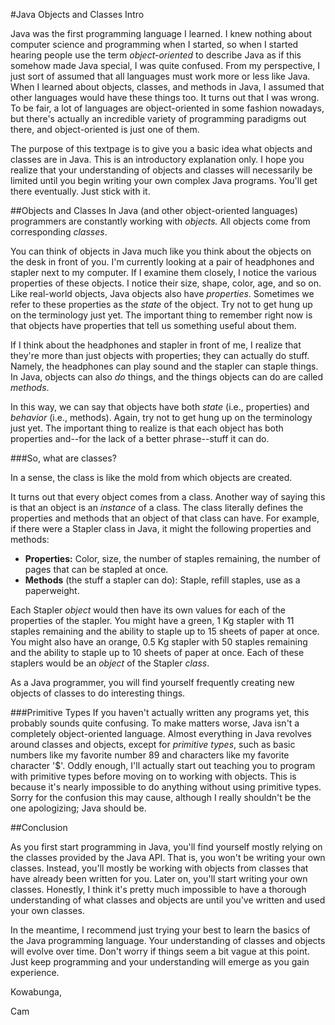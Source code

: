 #Java Objects and Classes Intro

Java was the first programming language I learned. I knew nothing about computer science and programming when I started, so when I started hearing people use the term *object-oriented* to describe Java as if this somehow made Java special, I was quite confused. From my perspective, I just sort of assumed that all languages must work more or less like Java. When I learned about objects, classes, and methods in Java, I assumed that other languages would have these things too. It turns out that I was wrong. To be fair, a lot of languages are object-oriented in some fashion nowadays, but there's actually an incredible variety of programming paradigms out there, and object-oriented is just one of them.

The purpose of this textpage is to give you a basic idea what objects and classes are in Java. This is an introductory explanation only. I hope you realize that your understanding of objects and classes will necessarily be limited until you begin writing your own complex Java programs. You'll get there eventually. Just stick with it.

##Objects and Classes
In Java (and other object-oriented languages) programmers are constantly working with *objects.* All objects come from corresponding *classes*.

You can think of objects in Java much like you think about the objects on the desk in front of you. I'm currently looking at a pair of headphones and stapler next to my computer. If I examine them closely, I notice the various properties of these objects. I notice their size, shape, color, age, and so on. Like real-world objects, Java objects also have *properties*. Sometimes we refer to these properties as the *state* of the object. Try not to get hung up on the terminology just yet. The important thing to remember right now is that objects have properties that tell us something useful about them.

If I think about the headphones and stapler in front of me, I realize that they're more than just objects with properties; they can actually do stuff. Namely, the headphones can play sound and the stapler can staple things. In Java, objects can also *do* things, and the things objects can do are called *methods*.

In this way, we can say that objects have both *state* (i.e., properties) and *behavior* (i.e., methods). Again, try not to get hung up on the terminology just yet. The important thing to realize is that each object has both properties and--for the lack of a better phrase--stuff it can do.

###So, what are classes?

In a sense, the class is like the mold from which objects are created.

It turns out that every object comes from a class. Another way of saying this is that an object is an *instance* of a class. The class literally defines the properties and methods that an object of that class can have. For example, if there were a Stapler class in Java, it might the following properties and methods:

* **Properties:** Color, size, the number of staples remaining, the number of pages that can be stapled at once.
* **Methods** (the stuff a stapler can do): Staple, refill staples, use as a paperweight.

Each Stapler *object* would then have its own values for each of the properties of the stapler. You might have a green, 1 Kg stapler with 11 staples remaining and the ability to staple up to 15 sheets of paper at once. You might also have an orange, 0.5 Kg stapler with 50 staples remaining and the ability to staple up to 10 sheets of paper at once. Each of these staplers would be an *object* of the Stapler *class*.


As a Java programmer, you will find yourself frequently creating new objects of classes to do interesting things.

###Primitive Types
If you haven't actually written any programs yet, this probably sounds quite confusing. To make matters worse, Java isn't a completely object-oriented language. Almost everything in Java revolves around classes and objects, except for *primitive types*, such as basic numbers like my favorite number 89 and characters like my favorite character '$'. Oddly enough, I'll actually start out teaching you to program with primitive types before moving on to working with objects. This is because it's nearly impossible to do anything without using primitive types. Sorry for the confusion this may cause, although I really shouldn't be the one apologizing; Java should be.

##Conclusion

As you first start programming in Java, you'll find yourself mostly relying on the classes provided by the Java API. That is, you won't be writing your own classes. Instead, you'll mostly be working with objects from classes that have already been written for you. Later on, you'll start writing your own classes. Honestly, I think it's pretty much impossible to have a thorough understanding of what classes and objects are until you've written and used your own classes.

In the meantime, I recommend just trying your best to learn the basics of the Java programming language. Your understanding of classes and objects will evolve over time. Don't worry if things seem a bit vague at this point. Just keep programming and your understanding will emerge as you gain experience.

Kowabunga,

Cam
